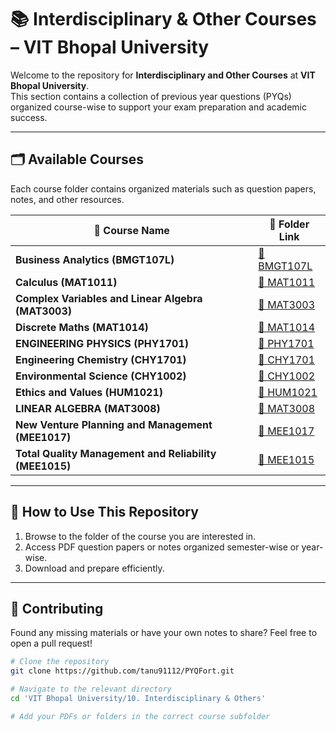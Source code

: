 # 📚 Interdisciplinary & Other Courses – VIT Bhopal University

Welcome to the repository for **Interdisciplinary and Other Courses** at **VIT Bhopal University**.  
This section contains a collection of previous year questions (PYQs) organized course-wise to support your exam preparation and academic success.

---

## 🗂️ Available Courses

Each course folder contains organized materials such as question papers, notes, and other resources.

| 📌 Course Name | 📁 Folder Link |
|---------------|----------------|
| **Business Analytics (BMGT107L)** | [🔗 BMGT107L](./Business%20Analytics%20(BMGT107L)) |
| **Calculus (MAT1011)** | [🔗 MAT1011](./Calculus%20(MAT1011%20)) |
| **Complex Variables and Linear Algebra (MAT3003)** | [🔗 MAT3003](./Complex%20Variables%20and%20Linear%20Algebra%20(MAT3003)) |
| **Discrete Maths (MAT1014)** | [🔗 MAT1014](./Discrete%20Maths%20(MAT1014)) |
| **ENGINEERING PHYSICS (PHY1701)** | [🔗 PHY1701](./ENGINEERING%20PHYSICS%20(PHY1701)) |
| **Engineering Chemistry (CHY1701)** | [🔗 CHY1701](./Engineering%20Chemistry%20(CHY1701)) |
| **Environmental Science (CHY1002)** | [🔗 CHY1002](./Environmental%20Science%20(CHY1002)) |
| **Ethics and Values (HUM1021)** | [🔗 HUM1021](./Ethics%20and%20Values%20(HUM1021)) |
| **LINEAR ALGEBRA (MAT3008)** | [🔗 MAT3008](./LINEAR%20ALGEBRA%20(MAT3008)) |
| **New Venture Planning and Management (MEE1017)** | [🔗 MEE1017](./New%20Venture%20Planning%20and%20Management%20(MEE1017)) |
| **Total Quality Management and Reliability (MEE1015)** | [🔗 MEE1015](./Total%20Quality%20Management%20and%20Reliability%20(MEE1015)) |

---

## 📖 How to Use This Repository

1. Browse to the folder of the course you are interested in.
2. Access PDF question papers or notes organized semester-wise or year-wise.
3. Download and prepare efficiently.

---

## 🤝 Contributing

Found any missing materials or have your own notes to share? Feel free to open a pull request!

```bash
# Clone the repository
git clone https://github.com/tanu91112/PYQFort.git

# Navigate to the relevant directory
cd 'VIT Bhopal University/10. Interdisciplinary & Others'

# Add your PDFs or folders in the correct course subfolder
